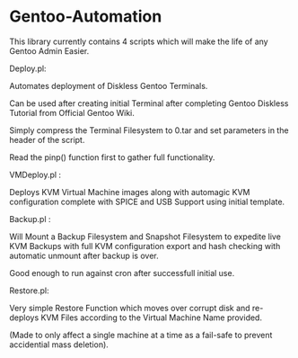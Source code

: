 # Gentoo-Automation

This library currently contains 4 scripts which will make the life of any Gentoo Admin Easier.

Deploy.pl:

Automates deployment of Diskless Gentoo Terminals.

Can be used after creating initial Terminal after completing Gentoo Diskless Tutorial from Official Gentoo Wiki.

Simply compress the Terminal Filesystem to 0.tar and set parameters in the header of the script.

Read the pinp() function first to gather full functionality.

VMDeploy.pl :

Deploys KVM Virtual Machine images along with automagic KVM configuration complete with SPICE and USB Support using initial template.

Backup.pl :

Will Mount a Backup Filesystem and Snapshot Filesystem to expedite live KVM Backups with full KVM configuration export and hash checking with automatic unmount after backup is over.

Good enough to run against cron after successfull initial use.

Restore.pl:

Very simple Restore Function which moves over corrupt disk and re-deploys KVM Files according to the Virtual Machine Name provided.

(Made to only affect a single machine at a time as a fail-safe to prevent accidential mass deletion).



